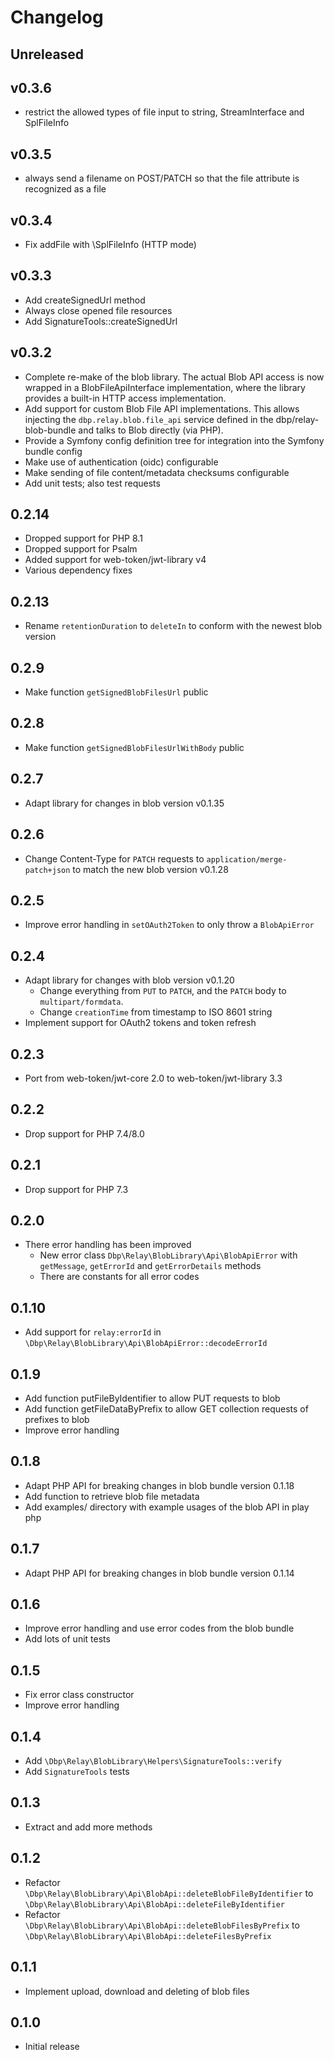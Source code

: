 # Changelog

## Unreleased

## v0.3.6

- restrict the allowed types of file input to string, StreamInterface and SplFileInfo

## v0.3.5

- always send a filename on POST/PATCH so that the file attribute is recognized as a file

## v0.3.4

- Fix addFile with \SplFileInfo (HTTP mode)

## v0.3.3

- Add createSignedUrl method
- Always close opened file resources
- Add SignatureTools::createSignedUrl

## v0.3.2

- Complete re-make of the blob library. The actual Blob API access is now wrapped in a BlobFileApiInterface implementation,
where the library provides a built-in HTTP access implementation.
- Add support for custom Blob File API implementations. This allows injecting the `dbp.relay.blob.file_api` service defined 
in the dbp/relay-blob-bundle and talks to Blob directly (via PHP).
- Provide a Symfony config definition tree for integration into the Symfony bundle config
- Make use of authentication (oidc) configurable
- Make sending of file content/metadata checksums configurable
- Add unit tests; also test requests

## 0.2.14

- Dropped support for PHP 8.1
- Dropped support for Psalm
- Added support for web-token/jwt-library v4
- Various dependency fixes

## 0.2.13
- Rename `retentionDuration` to `deleteIn` to conform with the newest blob version

## 0.2.9
- Make function `getSignedBlobFilesUrl` public

## 0.2.8
- Make function `getSignedBlobFilesUrlWithBody` public

## 0.2.7
- Adapt library for changes in blob version v0.1.35

## 0.2.6
- Change Content-Type for `PATCH` requests to `application/merge-patch+json`
  to match the new blob version v0.1.28

## 0.2.5
- Improve error handling in `setOAuth2Token` to only throw a `BlobApiError`

## 0.2.4 
- Adapt library for changes with blob version v0.1.20
  - Change everything from `PUT` to `PATCH`, and the `PATCH` body to `multipart/formdata`.
  - Change `creationTime` from timestamp to ISO 8601 string 
- Implement support for OAuth2 tokens and token refresh

## 0.2.3

- Port from web-token/jwt-core 2.0 to web-token/jwt-library 3.3

## 0.2.2

- Drop support for PHP 7.4/8.0

## 0.2.1

- Drop support for PHP 7.3

## 0.2.0
- There error handling has been improved
  - New error class `Dbp\Relay\BlobLibrary\Api\BlobApiError` with `getMessage`, `getErrorId` and `getErrorDetails` methods
  - There are constants for all error codes

## 0.1.10
- Add support for `relay:errorId` in `\Dbp\Relay\BlobLibrary\Api\BlobApiError::decodeErrorId`

## 0.1.9
- Add function putFileByIdentifier to allow PUT requests to blob
- Add function getFileDataByPrefix to allow GET collection requests of prefixes to blob
- Improve error handling

## 0.1.8

- Adapt PHP API for breaking changes in blob bundle version 0.1.18
- Add function to retrieve blob file metadata
- Add examples/ directory with example usages of the blob API in play php

## 0.1.7

- Adapt PHP API for breaking changes in blob bundle version 0.1.14

## 0.1.6

- Improve error handling and use error codes from the blob bundle
- Add lots of unit tests

## 0.1.5

- Fix error class constructor
- Improve error handling

## 0.1.4

- Add `\Dbp\Relay\BlobLibrary\Helpers\SignatureTools::verify`
- Add `SignatureTools` tests

## 0.1.3

- Extract and add more methods

## 0.1.2

- Refactor `\Dbp\Relay\BlobLibrary\Api\BlobApi::deleteBlobFileByIdentifier` to `\Dbp\Relay\BlobLibrary\Api\BlobApi::deleteFileByIdentifier`
- Refactor `\Dbp\Relay\BlobLibrary\Api\BlobApi::deleteBlobFilesByPrefix` to `\Dbp\Relay\BlobLibrary\Api\BlobApi::deleteFilesByPrefix`

## 0.1.1

- Implement upload, download and deleting of blob files

## 0.1.0

- Initial release
